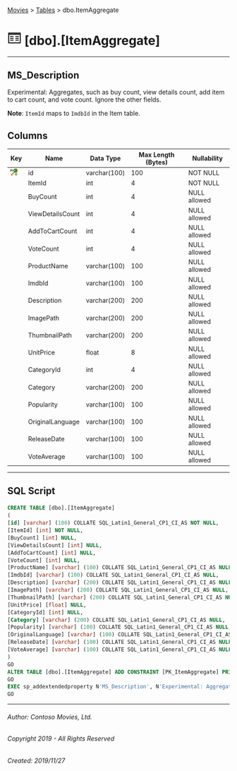 #### 

[Movies](../index.md) > [Tables](Tables.md) > dbo.ItemAggregate

# ![Tables](../../../Images/Table32.png) [dbo].[ItemAggregate]

---

## <a name="#description"></a>MS_Description

Experimental: Aggregates, such as buy count, view details count, add item to cart count, and vote count. Ignore the other fields.

**Note**: `ItemId` maps to `ImdbId` in the Item table.

## <a name="#columns"></a>Columns

| Key | Name | Data Type | Max Length (Bytes) | Nullability |
|---|---|---|---|---|
| [![Cluster Primary Key PK_ItemAggregate: id](../../../Images/pkcluster.png)](#indexes) | id | varchar(100) | 100 | NOT NULL |
|  | ItemId | int | 4 | NOT NULL |
|  | BuyCount | int | 4 | NULL allowed |
|  | ViewDetailsCount | int | 4 | NULL allowed |
|  | AddToCartCount | int | 4 | NULL allowed |
|  | VoteCount | int | 4 | NULL allowed |
|  | ProductName | varchar(100) | 100 | NULL allowed |
|  | ImdbId | varchar(100) | 100 | NULL allowed |
|  | Description | varchar(200) | 200 | NULL allowed |
|  | ImagePath | varchar(200) | 200 | NULL allowed |
|  | ThumbnailPath | varchar(200) | 200 | NULL allowed |
|  | UnitPrice | float | 8 | NULL allowed |
|  | CategoryId | int | 4 | NULL allowed |
|  | Category | varchar(200) | 200 | NULL allowed |
|  | Popularity | varchar(100) | 100 | NULL allowed |
|  | OriginalLanguage | varchar(100) | 100 | NULL allowed |
|  | ReleaseDate | varchar(100) | 100 | NULL allowed |
|  | VoteAverage | varchar(100) | 100 | NULL allowed |


---

## <a name="#sqlscript"></a>SQL Script

```sql
CREATE TABLE [dbo].[ItemAggregate]
(
[id] [varchar] (100) COLLATE SQL_Latin1_General_CP1_CI_AS NOT NULL,
[ItemId] [int] NOT NULL,
[BuyCount] [int] NULL,
[ViewDetailsCount] [int] NULL,
[AddToCartCount] [int] NULL,
[VoteCount] [int] NULL,
[ProductName] [varchar] (100) COLLATE SQL_Latin1_General_CP1_CI_AS NULL,
[ImdbId] [varchar] (100) COLLATE SQL_Latin1_General_CP1_CI_AS NULL,
[Description] [varchar] (200) COLLATE SQL_Latin1_General_CP1_CI_AS NULL,
[ImagePath] [varchar] (200) COLLATE SQL_Latin1_General_CP1_CI_AS NULL,
[ThumbnailPath] [varchar] (200) COLLATE SQL_Latin1_General_CP1_CI_AS NULL,
[UnitPrice] [float] NULL,
[CategoryId] [int] NULL,
[Category] [varchar] (200) COLLATE SQL_Latin1_General_CP1_CI_AS NULL,
[Popularity] [varchar] (100) COLLATE SQL_Latin1_General_CP1_CI_AS NULL,
[OriginalLanguage] [varchar] (100) COLLATE SQL_Latin1_General_CP1_CI_AS NULL,
[ReleaseDate] [varchar] (100) COLLATE SQL_Latin1_General_CP1_CI_AS NULL,
[VoteAverage] [varchar] (100) COLLATE SQL_Latin1_General_CP1_CI_AS NULL
)
GO
ALTER TABLE [dbo].[ItemAggregate] ADD CONSTRAINT [PK_ItemAggregate] PRIMARY KEY CLUSTERED  ([id])
GO
EXEC sp_addextendedproperty N'MS_Description', N'Experimental: Aggregates, such as buy count, view details count, add item to cart count, and vote count. Ignore the other fields. Note: ItemId maps to ImdbId in the Item table.', 'SCHEMA', N'dbo', 'TABLE', N'ItemAggregate', NULL, NULL
GO

```


---

###### Author:  Contoso Movies, Ltd.

###### Copyright 2019 - All Rights Reserved

###### Created: 2019/11/27

